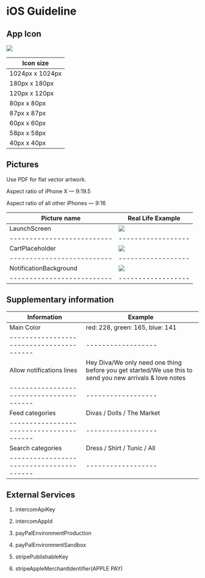 # [](#header-1)iOS Guideline


## [](#header-2) App Icon

![](https://trello-attachments.s3.amazonaws.com/551ad408c41114a159c94f7a/59f9eca29305e9f64584d1c0/409720f0f5202ba271c91747ac14679a/Icon-180_2.png)


  Icon size | 
------------ |
1024px x 1024px |
180px x 180px |
120px x 120px |
80px x 80px |
87px x 87px |
60px x 60px |
58px x 58px |
40px x 40px |

## [](#header-2) Pictures

Use PDF for flat vector artwork.

Aspect ratio of iPhone X — 9:19.5

Aspect ratio of all other iPhones — 9:16

  Picture name            | Real Life Example
--------------------------|------------------
  LaunchScreen            |![](https://trello-attachments.s3.amazonaws.com/551ad408c41114a159c94f7a/59f9eca29305e9f64584d1c0/6df9f275315bbf1b30981b85a486eaae/IMAGE_2017-11-01_18_47_37.jpg)
--------------------------|------------------
  CartPlaceholder         |![](https://trello-attachments.s3.amazonaws.com/551ad408c41114a159c94f7a/59f9eca29305e9f64584d1c0/5636d499bd81e87abe1f7f0778c475b1/IMG_1348.PNG)
--------------------------|------------------
  NotificationBackground  |![](https://trello-attachments.s3.amazonaws.com/551ad408c41114a159c94f7a/59f9eca29305e9f64584d1c0/18860de2f2e2b636d5e892f4180339a6/IMG_1347.JPG)
--------------------------|------------------


## [](#header-2) Supplementary information


  Information                           | Example
----------------------------------------|------------------
Main Color                              | red: 228, green: 165, blue: 141
----------------------------------------|------------------
Allow notifications lines               | Hey Diva/We only need one thing before you get started/We use this to send you new arrivals & love notes
----------------------------------------|------------------
Feed categories                         | Divas / Dolls / The Market 
----------------------------------------|------------------
Search categories                       | Dress / Shirt / Tunic / All
----------------------------------------|------------------

## [](#header-2) External Services



1.  intercomApiKey

2.  intercomAppId 

3.  payPalEnvironmentProduction

4.  payPalEnvironmentSandbox             

5.  stripePublishableKey                

6.  stripeAppleMerchantIdentifier(APPLE PAY)
